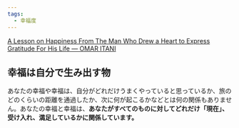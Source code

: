 ```yaml
---
tags:
  - 幸福度
---
```

[A Lesson on Happiness From The Man Who Drew a Heart to Express Gratitude For His Life — OMAR ITANI](https://www.omaritani.com/blog/lesson-on-happiness)

## 幸福は自分で生み出す物

あなたの幸福や幸福は、自分がどれだけうまくやっていると思っているか、旅のどのくらいの距離を通過したか、次に何が起こるかなどとは何の関係もありません。あなたの幸福と幸福は、**あなたがすべてのものに対してどれだけ「現在」、受け入れ、満足しているかに関係しています。**

